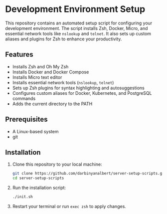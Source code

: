 # Development Environment Setup

This repository contains an automated setup script for configuring your development environment. The script installs Zsh, Docker, Micro, and essential network tools like `nslookup` and `telnet`. It also sets up custom aliases and plugins for Zsh to enhance your productivity.

## Features

- Installs Zsh and Oh My Zsh
- Installs Docker and Docker Compose
- Installs Micro text editor
- Installs essential network tools (`nslookup`, `telnet`)
- Sets up Zsh plugins for syntax highlighting and autosuggestions
- Configures custom aliases for Docker, Kubernetes, and PostgreSQL commands
- Adds the current directory to the PATH

## Prerequisites

- A Linux-based system
- git

## Installation

1. Clone this repository to your local machine:

   ```bash
   git clone https://github.com/darbinyanalbert/server-setup-scripts.git
   cd server-setup-scripts
   ```

2. Run the installation script:

   ```bash
   ./init.sh
   ```

3. Restart your terminal or run ``exec zsh`` to apply changes.

